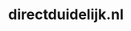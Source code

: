 ---
layout: post
title:  "directduidelijk.nl"
internal_url:  "/dutchgov/directduidelijk.nl.html"
categories: dutchgov
---